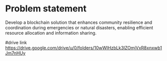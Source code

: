 # Problem statement
Develop a blockchain solution that enhances community resilience and coordination during emergencies or natural disasters, enabling efficient resource allocation and information sharing.

#drive link
https://drive.google.com/drive/u/0/folders/10wWlHzbLk3lZOmjVxR8xnxwb1Jm7nHUy
